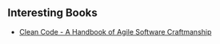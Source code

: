 ## Interesting Books

* [Clean Code - A Handbook of Agile Software Craftmanship](http://ricardogeek.com/docs/clean_code.pdf)